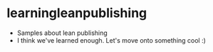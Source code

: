 # learningleanpublishing
- Samples about lean publishing
- I think we've learned enough. Let's move onto something cool :)
